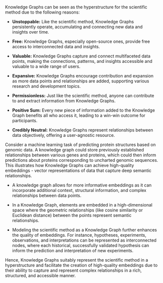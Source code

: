 Knowledge Graphs can be seen as the hyperstructure for the scientific method due to the following reasons:

- **Unstoppable:** Like the scientific method, Knowledge Graphs persistently operate, accumulating and connecting new data and insights over time.

- **Free:** Knowledge Graphs, especially open-source ones, provide free access to interconnected data and insights. 

- **Valuable:** Knowledge Graphs capture and connect multifaceted data points, making the connections, patterns, and insights accessible and valuable to a wide range of users.

- **Expansive:** Knowledge Graphs encourage contribution and expansion as more data points and relationships are added, supporting various research and development topics.

- **Permissionless:** Just like the scientific method, anyone can contribute to and extract information from Knowledge Graphs.

- **Positive Sum:** Every new piece of information added to the Knowledge Graph benefits all who access it, leading to a win-win outcome for participants.

- **Credibly Neutral:** Knowledge Graphs represent relationships between data objectively, offering a user-agnostic resource.

Consider a machine learning task of predicting protein structures based on genomic data. A knowledge graph could store previously established relationships between various genes and proteins, which could then inform predictions about proteins corresponding to uncharted genomic sequences. This illustrates how Knowledge Graphs can achieve high-quality embeddings - vector representations of data that capture deep semantic relationships.

- A knowledge graph allows for more informative embeddings as it can incorporate additional context, structural information, and complex relationships between data points.

- In a Knowledge Graph, elements are embedded in a high-dimensional space where the geometric relationships (like cosine similarity or Euclidean distance) between the points represent semantic relationships.

- Modeling the scientific method as a Knowledge Graph further enhances the quality of embeddings. For instance, hypotheses, experiments, observations, and interpretations can be represented as interconnected nodes, where each historical, successfully validated hypothesis can inform the prediction and interpretation of new experiments.

Hence, Knowledge Graphs suitably represent the scientific method in a hyperstructure and facilitate the creation of high-quality embeddings due to their ability to capture and represent complex relationships in a rich, structured, and accessible manner.